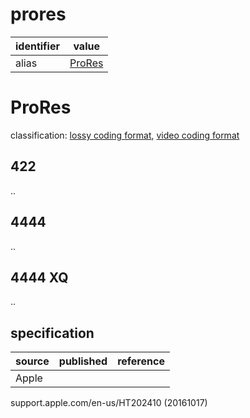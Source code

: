 # prores

| identifier     | value
| -------------- | -----
| alias          | [ProRes](#ProRes)

# ProRes
classification: [lossy coding format](compression.md), [video coding format](video.md)

## 422
..
## 4444
..
## 4444 XQ
..

## specification
| source | published         | reference
| ------ | ----------------- | ---------
| Apple

support.apple.com/en-us/HT202410 (20161017)